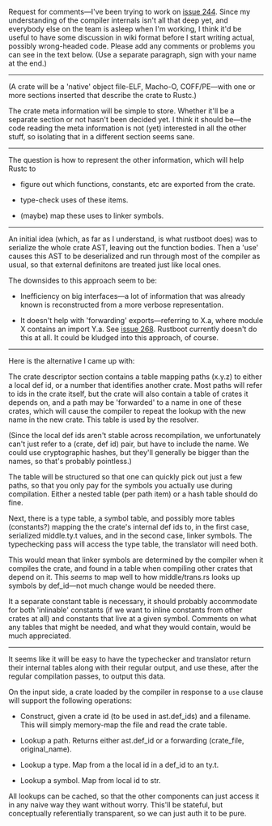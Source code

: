 Request for comments—I've been trying to work on
[issue 244](https://github.com/graydon/rust/issues/labels/a.marijn#issue/244).
Since my understanding of the compiler internals isn't all that deep
yet, and everybody else on the team is asleep when I'm working, I
think it'd be useful to have some discussion in wiki format before I
start writing actual, possibly wrong-headed code. Please add any
comments or problems you can see in the text below. (Use a separate
paragraph, sign with your name at the end.)

***

(A crate will be a 'native' object file-ELF, Macho-O, COFF/PE—with one
or more sections inserted that describe the crate to Rustc.)

The crate meta information will be simple to store. Whether it'll be a
separate section or not hasn't been decided yet. I think it should
be—the code reading the meta information is not (yet) interested in
all the other stuff, so isolating that in a different section seems
sane.

***

The question is how to represent the other information, which will
help Rustc to

 * figure out which functions, constants, etc are exported from the
   crate.

 * type-check uses of these items.

 * (maybe) map these uses to linker symbols.

***

An initial idea (which, as far as I understand, is what rustboot does)
was to serialize the whole crate AST, leaving out the function bodies.
Then a 'use' causes this AST to be deserialized and run through most
of the compiler as usual, so that external definitons are treated just
like local ones.

The downsides to this approach seem to be:

* Inefficiency on big interfaces—a lot of information that was
  already known is reconstructed from a more verbose representation.

* It doesn't help with 'forwarding' exports—referring to X.a, where
  module X contains an import Y.a. See [issue 268](https://github.com/graydon/rust/issues/closed#issue/268). Rustboot
  currently doesn't do this at all. It could be kludged into this
  approach, of course.

***

Here is the alternative I came up with:

The crate descriptor section contains a table mapping paths (x.y.z) to
either a local def id, or a number that identifies another crate. Most
paths will refer to ids in the crate itself, but the crate will also
contain a table of crates it depends on, and a path may be 'forwarded'
to a name in one of these crates, which will cause the compiler to
repeat the lookup with the new name in the new crate. This table is
used by the resolver.

(Since the local def ids aren't stable across recompilation, we
unfortunately can't just refer to a (crate, def id) pair, but have to
include the name. We could use cryptographic hashes, but they'll
generally be bigger than the names, so that's probably pointless.)

The table will be structured so that one can quickly pick out just a
few paths, so that you only pay for the symbols you actually use
during compilation. Either a nested table (per path item) or a hash
table should do fine.

Next, there is a type table, a symbol table, and possibly more tables
(constants?) mapping the the crate's internal def ids to, in the first
case, serialized middle.ty.t values, and in the second case, linker
symbols. The typechecking pass will access the type table, the
translator will need both.

This would mean that linker symbols are determined by the compiler when it compiles the crate, and found in a table when compiling other crates that depend on it. This *seems* to map well to how middle/trans.rs looks up symbols by def_id—not much change would be needed there.

It a separate constant table is necessary, it should probably accommodate for both 'inlinable' constants (if we want to inline constants from other crates at all) and constants that live at a given symbol. Comments on what any tables that might be needed, and what they would contain, would be much appreciated.

***

It seems like it will be easy to have the typechecker and translator
return their internal tables along with their regular output, and use
these, after the regular compilation passes, to output this data.

On the input side, a crate loaded by the compiler in response to a
`use` clause will support the following operations:

 * Construct, given a crate id (to be used in ast.def_ids) and a
   filename. This will simply memory-map the file and read the crate
   table.
 
 * Lookup a path. Returns either ast.def_id or a forwarding (crate_file,
   original_name).

 * Lookup a type. Map from a the local id in a def_id to an ty.t.

 * Lookup a symbol. Map from local id to str.

All lookups can be cached, so that the other components can just
access it in any naive way they want without worry. This'll be
stateful, but conceptually referentially transparent, so we can just
auth it to be pure.
